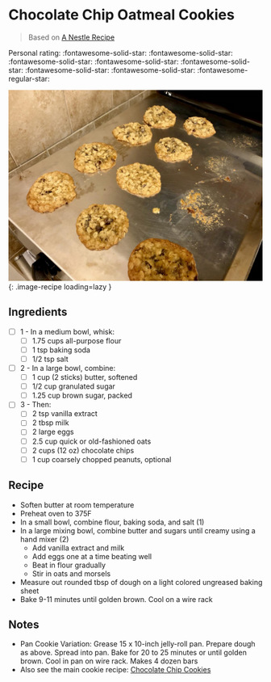 # Chocolate Chip Oatmeal Cookies

> Based on [A Nestle Recipe](https://www.nestleprofessional.us/recipe/choc-oat-chip-cookies)

<!-- {cts} rating=4; (User can specify rating on scale of 1-5) -->

Personal rating: :fontawesome-solid-star: :fontawesome-solid-star: :fontawesome-solid-star: :fontawesome-solid-star: :fontawesome-solid-star: :fontawesome-solid-star: :fontawesome-solid-star: :fontawesome-regular-star:

<!-- {cte} -->

<!-- {cts} name_image=chocolate_chip_oatmeal_cookies.jpg; (User can specify image name) -->

![chocolate_chip_oatmeal_cookies.jpg](./chocolate_chip_oatmeal_cookies.jpg){: .image-recipe loading=lazy }

<!-- {cte} -->

## Ingredients

- [ ] 1 - In a medium bowl, whisk:
    - [ ] 1.75 cups all-purpose flour
    - [ ] 1 tsp baking soda
    - [ ] 1/2 tsp salt
- [ ] 2 - In a large bowl, combine:
    - [ ] 1 cup (2 sticks) butter, softened
    - [ ] 1/2 cup granulated sugar
    - [ ] 1.25 cup brown sugar, packed
- [ ] 3 - Then:
    - [ ] 2 tsp vanilla extract
    - [ ] 2 tbsp milk
    - [ ] 2 large eggs
    - [ ] 2.5 cup quick or old-fashioned oats
    - [ ] 2 cups (12 oz) chocolate chips
    - [ ] 1 cup coarsely chopped peanuts, optional

## Recipe

- Soften butter at room temperature
- Preheat oven to 375F
- In a small bowl, combine flour, baking soda, and salt (1)
- In a large mixing bowl, combine butter and sugars until creamy using a hand mixer (2)
    - Add vanilla extract and milk
    - Add eggs one at a time beating well
    - Beat in flour gradually
    - Stir in oats and morsels
- Measure out rounded tbsp of dough on a light colored ungreased baking sheet
- Bake 9-11 minutes until golden brown. Cool on a wire rack

## Notes

- Pan Cookie Variation: Grease 15 x 10-inch jelly-roll pan. Prepare dough as above. Spread into pan. Bake for 20 to 25 minutes or until golden brown. Cool in pan on wire rack. Makes 4 dozen bars
- Also see the main cookie recipe: [Chocolate Chip Cookies](./chocolate_chip_cookies.md)
